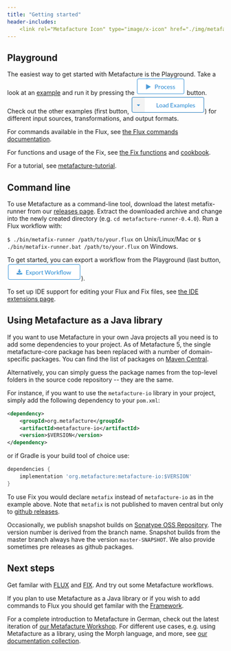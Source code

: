 ```yaml
---
title: "Getting started"
header-includes:
    <link rel="Metafacture Icon" type="image/x-icon" href="./img/metafacture-icon.png">
---
```


## Playground

The easiest way to get started with Metafacture is the Playground. Take a look at an [example](https://metafacture.org/playground/?example=encode-xml) and run it by pressing the !["Process"](img/process.png) button. Check out the other examples (first button, !["Load Examples"](img/load-exmples.png)) for different input sources, transformations, and output formats.

For commands available in the Flux, see [the Flux commands documentation](https://metafacture.org/metafacture-documentation/docs/flux/flux-commands.html).

For functions and usage of the Fix, see [the Fix functions](https://metafacture.org/metafacture-documentation/docs/fix/Fix-functions.html) and [cookbook](https://metafacture.org/metafacture-documentation/docs/fix/Fix-User-Guide.html#cookbook).

For a tutorial, see [metafacture-tutorial](https://metafacture.github.io/metafacture-tutorial/).

## Command line

To use Metafacture as a command-line tool, download the latest metafix-runner from our [releases page](https://github.com/metafacture/metafacture-fix/releases). Extract the downloaded archive and change into the newly created directory (e.g. `cd metafacture-runner-0.4.0`). Run a Flux workflow with:

`$ ./bin/metafix-runner /path/to/your.flux` on Unix/Linux/Mac or
`$ ./bin/metafix-runner.bat /path/to/your.flux` on Windows.

To get started, you can export a workflow from the Playground (last button, !["Export Workflow"](img/export.png)).

To set up IDE support for editing your Flux and Fix files, see [the IDE extensions page](/ide-extensions/index.html).

## Using Metafacture as a Java library

If you want to use Metafacture in your own Java projects all you need is to add some dependencies to your project. As of Metafacture 5, the single metafacture-core package has been replaced with a number of domain-specific packages. You can find the list of packages on [Maven Central](https://search.maven.org/search?q=g:org.metafacture).

Alternatively, you can simply guess the package names from the top-level folders in the source code repository -- they are the same. 

For instance, if you want to use the `metafacture-io` library in your project, simply add the following dependency to your `pom.xml`:

```xml
<dependency>
    <groupId>org.metafacture</groupId>
    <artifactId>metafacture-io</artifactId>
    <version>$VERSION</version>
</dependency>
```

or if Gradle is your build tool of choice use:

```groovy
dependencies {
    implementation 'org.metafacture:metafacture-io:$VERSION'
}
```

To use Fix you would declare `metafix` instead of `metafacture-io` as in the example above. Note that `metafix` is not published to maven central but only to [github releases](https://github.com/metafacture/metafacture-fix/releases).

Occasionally, we publish snapshot builds on [Sonatype OSS Repository](https://oss.sonatype.org/index.html#nexus-search;gav~org.metafacture~~~~~kw,versionexpand). The version number is derived from the branch name. Snapshot builds from the master branch always have the version `master-SNAPSHOT`. We also provide sometimes pre releases as github packages.

## Next steps

Get familar with [FLUX](https://metafacture.org/metafacture-documentation/docs/flux/Flux-User-Guide.html) and [FIX](https://metafacture.org/metafacture-documentation/docs/fix/Fix-User-Guide.html). And try out some Metafacture workflows.

If you plan to use Metafacture as a Java library or if you wish to add commands to Flux you should get familar with the [Framework](https://metafacture.org/metafacture-documentation/docs/fix/Fix-User-Guide.html).

For a complete introduction to Metafacture in German, check out the latest iteration of [our Metafacture Workshop](https://pad.lobid.org/p/2024-10-08-Bibliothekarische-Metadatenworkflows-mit-Metafacture-erstellen#/). 
For different use cases, e.g. using Metafacture as a library, using the Morph language, and more, see [our documentation collection](https://metafacture.org/metafacture-documentation/).
